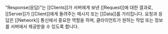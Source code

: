 "Response(응답)"는  [[Clients]]가 서버에게 보낸 [[Request]]에 대한 결과로, [[Server]]가 [[Client]]에게 돌려주는 메시지 또는 [[Data]]를 가리킵니다. 요청과 응답은 [[Network]] 통신에서 중요한 역할을 하며, 클라이언트가 원하는 작업 또는 정보를 서버에서 제공받을 수 있도록 합니다.